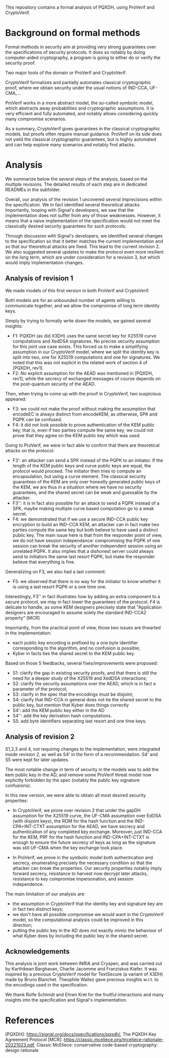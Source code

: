 This repository contains a formal analysis of PQXDH, using ProVerif and CryptoVerif.

# Background on formal methods

Formal methods in security aim at providing very strong guarantees over the specifications of security protocols. It does so notably by doing computer-aided cryptography, a program is going to either do or verify the security proof.

Two major tools of the domain or ProVerif and CryptoVerif.

CryptoVerif formalizes and partially automates classical cryptographic proof, where we obtain security under the usual notions of IND-CCA, UF-CMA,...

ProVerif works in a more abstract model, the so-called symbolic model, which abstracts away probabilities and cryptographic assumptions. It is very efficient and fully automated, and notably allows considering quickly many compromise scenarios. 

As a summary, CryptoVerif gives guarantees in the classical cryptographic models, but proofs often require manual guidance. ProVerif on its side does not yield the classical cryptographic guarantees, but is highly automated and can help explore many scenarios and notably find attacks.

# Analysis

We summarize below the several steps of the analysis, based on the multiple revisions. The detailed results of each step are in dedicated READMEs in the subfolder.

Overall, our analysis of the revision 1 uncovered several imprecisions within the specification. We in fact identified several theoretical attacks. Importantly, looping with Signal's developers, we saw that the implementation does not suffer from any of those weaknesses. However, it means that a naive implementation of the specification would not meet the classically desired security guarantees for such protocols.

Through discussion with Signal's developers, we identified several changes to the specification so that it better matches the current implementation and so that our theoretical attacks are fixed. This lead to the current revision 2. We also suggested several updates to make the protocol even more resilient on the long term, which are under consideration for a revision 3, but which would imply implementation changes.


## Analysis of revision 1

We made models of this first version in both ProVerif and CryptoVerif. 

Both models are for an unbounded number of agents willing to communicate together, and we allow the compromise of long term identity keys. 

Simply by trying to formally write down the models, we gained several insights:

- F1: PQXDH (as did X3DH) uses the same secret key for X25519 curve computations and XedDSA signatures. No precise security assumption for this joint use case exists. This forced us to make a simplifying assumption in our CryptoVerif model, where we split the identity key is split into two, one for X25519 computations and one for signatures. We noted that this was not explicit in the related work of section 4 of [PQXDH, rev1].
- F2: No explicit assumption for the AEAD was mentioned in [PQXDH, rev1], while the secrecy of exchanged messages of course depends on the post-quantum security of the AEAD.

Then, when trying to come up with the proof in CryptoVerif, two suspicious appeared:

- F3: we could not make the proof without making the assumption that encodeEC is always distinct from encodeKEM, as otherwise, SPK and PQPK can be confused.
- F4: it did not look possible to prove authentication of the KEM public key, that is, even if two parties compute the same key, we could not prove that they agree on the KEM public key which was used.

Going to ProVerif, we were in fact able to confirm that there are theoretical attacks on the protocol:
- F3': an attacker can send a SPK instead of the PQPK to an initiator. If the length of the KEM public keys and curve public keys are equal, the protocol would proceed. The initiator then tries to compute an encapsulation, but using a curve element. The classical security guarantees of the KEM are only over honestly generated public keys of the KEM, we are thus in a situation where we have no security guarantees, and the shared secret can be weak and guessable by the attacker. 
- F3'': it is in fact also possible for an attack to send a PQPK instead of a SPK, maybe making multiple curve based computation go to a weak secret.
- F4: we demonstrated that if we use a secure IND-CCA public key encryption to build an IND-CCA KEM, an attacker can in fact make two parties compute the same key but both believe to have used a distinct public key. The main issue here is that from the responder point of view, we do not have session independance: compromising the PQPK of one session can break the security of another independent session using an unrelated PQPK. It also implies that a dishonest server could always send to initiators the same last resort PQPK, but make the responder believe that everything is fine.


Generalizing on F3, we also had a last comment:
- F5: we observed that there is no way for the initiator to know whether it is using a last resort PQPK or a one time one.

Interestingly, F3'' in fact illustrates how by adding an extra component to a secure protocol, we may in fact lower the guarantees of the protocol.
F4 is delicate to handle, as some KEM designers precisely state that "Application designers are encouraged to assume solely
the standard IND-CCA2 property" [MCR]

Importantly, from the practical point of view, those two issues are thwarted in the implementation:
- each public key encoding is prefixed by a one byte identifier corresponding to the algorithm, and no confusion is possible;
- Kyber in facts ties the shared secret to the KEM public key.

Based on those 5 feedbacks, several fixes/improvements were proposed:
- S1: clarify the gap in existing security proofs, and that there is still the need for a deeper study of the X25519 and XedDSA interactions;
- S2: clarify the security assumptions over the AEAD, which is in fact a parameter of the protocol;
- S3: clarify in the spec that the encodings must be disjoint;
- S4: clarify that IND-CCA in general does not tie the shared secret to the public key, but mention that Kyber does things correctly
- S4': add the KEM public key either in the AD
- S4'': add the key derivation hash computations.
- S5: add byte identifiers separating last resort and one time keys.


## Analysis of revision 2

S1,2,3 and 4, not requiring changes to the implementation, were integrated inside revision 2, as well as S4' in the form of a recommendation. S4' and S5 were kept for later updates.

The most notable change in term of security in the models was to add the kem public key in the AD, and remove some ProVerif threat model now explicitly forbidden by the spec (notably the public key signature confusions).

In this new version, we were able to obtain all most desired security properties:

* In CryptoVerif, we prove over revision 2 that under the gapDH assumption for the X25519 curve, the UF-CMA assumption over EdDSA (with disjoint keys), the ROM for the hash function and the IND-CPA+INT-CTXT assumption for the AEAD, we have secrecy and authentication of any completed key exchange. Moreover, just IND-CCA for the KEM, PRF for the hash function and IND-CPA+INT-CTXT is enough to ensure the future secrecy of keys as long as the signature was still UF-CMA when the key exchange took place.

* In ProVerif, we prove in the symbolic model both authentication and secrecy, enumerating precisely the necessary condition so that the attacker can break the properties. Our security properties notably imply forward secrecy, resistance to harvest now decrypt later attacks, resistance to key compromise impersonation, and session independence.

The main limitation of our analysis are:

* the assumption in CryptoVerif that the identity key and signature key are in fact two distinct keys;
* we don't have all possible compromise we would want in the CryptoVerif model, so the computational analysis could be improved in this direction;
* putting the public key in the AD does not exactly mimic the behaviour of what Kyber does by including the public key in the shared secret.

## Acknowledgements

This analysis is joint work between INRIA and Cryspen, and was carried
out by Karthikean Barghavan, Charlie Jacomme and Franziskus Kiefer. It
was inspired by a previous CryptoVerif model for TextSecure (a variant
of X3DH) made by Bruno Blanchet.  Theophile Wallez gave precious
insights w.r.t. to the encodings used in the specification.

We thank Rolfe Schmidt and Ehren Kret for the fruitful interactions
and many insights into the specification and Signal's implementation.


# References


[PQXDH]: https://signal.org/docs/specifications/pqxdh/, The PQXDH Key Agreement Protocol
[MCR]: https://classic.mceliece.org/mceliece-rationale-20221023.pdf, Classic McEliece: conservative code-based cryptography: design rationale
